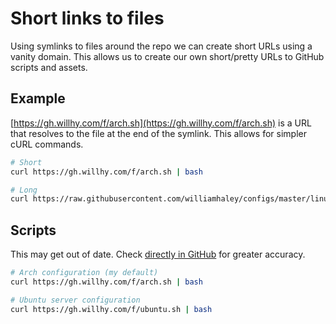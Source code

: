 # Short links to files

Using symlinks to files around the repo we can create short URLs using a vanity domain. This allows us to create our own short/pretty URLs to GitHub scripts and assets.

## Example

[https://gh.willhy.com/f/arch.sh](https://gh.willhy.com/f/arch.sh) is a URL that resolves to the file at the end of the symlink. This allows for simpler cURL commands.

```bash
# Short
curl https://gh.willhy.com/f/arch.sh | bash

# Long
curl https://raw.githubusercontent.com/williamhaley/configs/master/linux/configure.sh | bash
```

## Scripts

This may get out of date. Check [directly in GitHub](https://github.com/williamhaley/configs/tree/master/f) for greater accuracy.

```bash
# Arch configuration (my default)
curl https://gh.willhy.com/f/arch.sh | bash

# Ubuntu server configuration
curl https://gh.willhy.com/f/ubuntu.sh | bash
```

